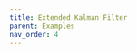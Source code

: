 ```yaml
---
title: Extended Kalman Filter
parent: Examples
nav_order: 4
---
```


<!-- \begin{equation}
\begin{bmatrix}
           \displaylines{x_{1} \\\ x_{2} \\\ \vdots \\\ x_{m}}
         \end{bmatrix}
\end{equation} -->
